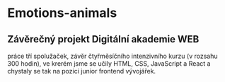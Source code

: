 # Emotions-animals

## Závěrečný projekt Digitální akademie WEB

práce tří spolužaček, závěr čtyřměsíčního intenzivního kurzu (v rozsahu 300 hodin), ve krerém jsme se učily HTML, CSS, JavaScript a React a chystaly se tak na pozici junior frontend vývojářek. 

